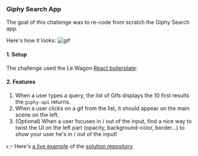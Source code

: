 ### Giphy Search App

The goal of this challenge was to re-code from scratch the Giphy Search app.

Here's how it looks:
![gif](./react-gifs.gif)

#### 1. Setup

The challenge used the Le Wagon [React boilerplate](https://github.com/lewagon/react-boilerplate):

#### 2. Features

1. When a user types a query, the list of Gifs displays the 10 first results the `giphy-api` returns.
1. When a user clicks on a gif from the list, it should appear on the main scene on the left.
1. (Optional) When a user focuses in / out of the input, find a nice way to twist the UI on the left part (opacity, background-color, border...) to show your user he's in / out of the input!

👉 Here's [a live example](https://lewagon.github.io/react-giphy/) of the [solution repository](https://github.com/lewagon/react-giphy).
